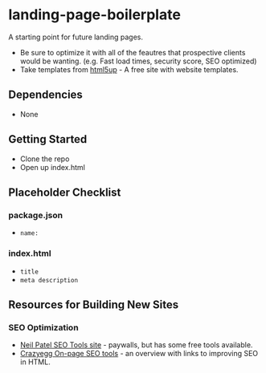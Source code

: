 # landing-page-boilerplate
A starting point for future landing pages.

* Be sure to optimize it with all of the feautres that prospective clients would be wanting. (e.g. Fast load times, security score, SEO optimized)
* Take templates from [html5up](https://html5up.net/) - A free site with website templates.

## Dependencies

* None

## Getting Started

* Clone the repo
* Open up index.html

## Placeholder Checklist
### package.json
* `name:`

### index.html
* `title`
* `meta description`


## Resources for Building New Sites
### SEO Optimization

* [Neil Patel SEO Tools site](https://neilpatel.com/) - paywalls, but has some free tools available.
* [Crazyegg On-page SEO tools](https://www.crazyegg.com/blog/on-page/) - an overview with links to improving SEO in HTML.